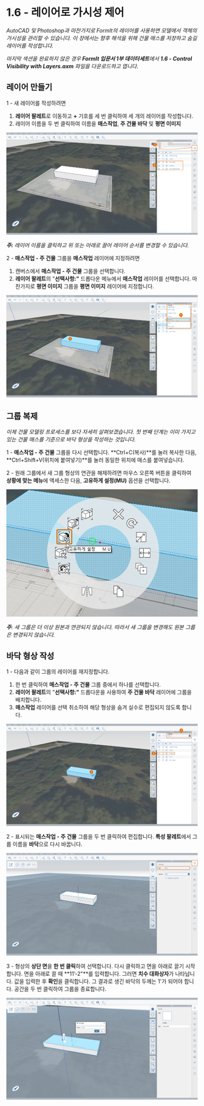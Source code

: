 # 1.6 - 레이어로 가시성 제어

_AutoCAD 및 Photoshop과 마찬가지로 FormIt의 레이어를 사용하면 모델에서 객체의 가시성을 관리할 수 있습니다. 이 장에서는 향후 해석을 위해 건물 매스를 저장하고 숨길 레이어를 작성합니다._

_마지막 섹션을 완료하지 않은 경우_ _**FormIt 입문서 1부 데이터세트**에서_ _**1.6 - Control Visibility with Layers.axm**_ _파일을 다운로드하고 엽니다._

## **레이어 만들기**

1 - 새 레이어를 작성하려면

1. **레이어 팔레트**로 이동하고 **+** 기호를 세 번 클릭하여 세 개의 레이어를 작성합니다.
2. 레이어 이름을 두 번 클릭하여 이름을 **매스작업**, **주 건물 바닥** 및 **평면 이미지**

![](../../.gitbook/assets/0%20%2820%29.png)

_**주:**_ _레이어 이름을 클릭하고 위 또는 아래로 끌어 레이어 순서를 변경할 수 있습니다._

2 - **매스작업 - 주 건물** 그룹을 **매스작업** 레이어에 지정하려면

1. 캔버스에서 **매스작업 - 주 건물** 그룹을 선택합니다.
2. **레이어 팔레트**의 "**선택사항:"** 드롭다운 메뉴에서 **매스작업** 레이어를 선택합니다. 마찬가지로 **평면 이미지** 그룹을 **평면 이미지** 레이어에 지정합니다.

![](../../.gitbook/assets/1%20%2813%29.png)

## **그룹 복제**

_이제 건물 모델링 프로세스를 보다 자세히 살펴보겠습니다. 첫 번째 단계는 이미 가지고 있는 건물 매스를 기준으로 바닥 형상을 작성하는 것입니다._

1 - **매스작업 - 주 건물** 그룹을 다시 선택합니다. **Ctrl+C\(복사\)**를 눌러 복사한 다음, **Ctrl+Shift+V\(위치에 붙여넣기\)**를 눌러 동일한 위치에 매스를 붙여넣습니다.

2 - 원래 그룹에서 새 그룹 형상의 연관을 해제하려면 마우스 오른쪽 버튼을 클릭하여 **상황에 맞는 메뉴**에 액세스한 다음, **고유하게 설정\(MU\)** 옵션을 선택합니다.

![](../../.gitbook/assets/2%20%2818%29.png)

_**주**: 새 그룹은 더 이상 원본과 연관되지 않습니다. 따라서 새 그룹을 변경해도 원본 그룹은 변경되지 않습니다._

## **바닥 형상 작성**

1 - 다음과 같이 그룹의 레이어를 재지정합니다.

1. 한 번 클릭하여 **매스작업 - 주 건물** 그룹 중에서 하나를 선택합니다.
2. **레이어 팔레트**의 "**선택사항:"** 드롭다운을 사용하여 **주 건물 바닥** 레이어에 그룹을 배치합니다.
3. **매스작업** 레이어를 선택 취소하여 해당 형상을 숨겨 실수로 편집되지 않도록 합니다.

![](../../.gitbook/assets/3%20%2818%29.png)

2 - 표시되는 **매스작업 - 주 건물** 그룹을 두 번 클릭하여 편집합니다. **특성 팔레트**에서 그룹 이름을 **바닥**으로 다시 바꿉니다.

![](../../.gitbook/assets/4%20%2812%29.png)

3 - 형상의 **상단 면**을 **한 번 클릭**하여 선택합니다. 다시 클릭하고 면을 아래로 끌기 시작합니다. 면을 아래로 끌 때 **11’-2"**를 입력합니다. 그러면 **치수 대화상자**가 나타납니다. 값을 입력한 후 **확인**을 클릭합니다. 그 결과로 생긴 바닥의 두께는 1'가 되어야 합니다. 공간을 두 번 클릭하여 그룹을 종료합니다.

![](../../.gitbook/assets/5%20%2810%29.png)

